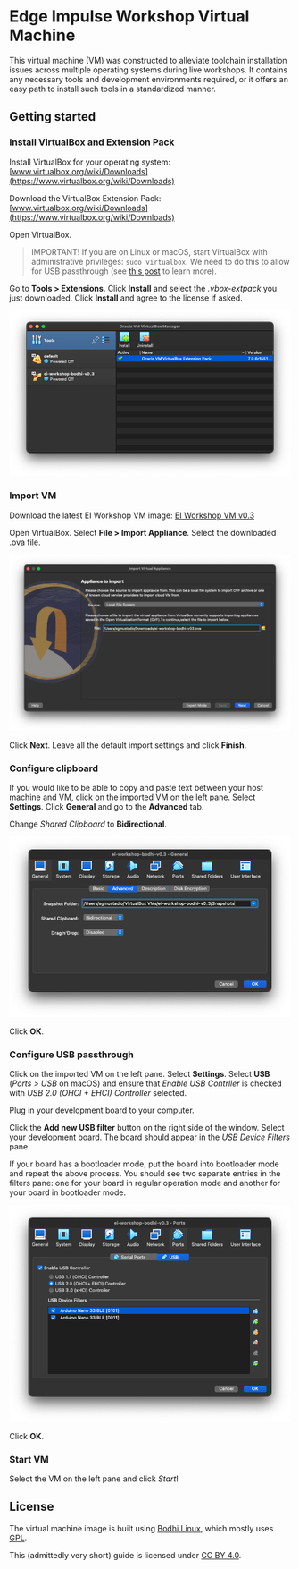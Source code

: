 # Edge Impulse Workshop Virtual Machine

This virtual machine (VM) was constructed to alleviate toolchain installation issues across multiple operating systems during live workshops. It contains any necessary tools and development environments required, or it offers an easy path to install such tools in a standardized manner.

## Getting started

### Install VirtualBox and Extension Pack

Install VirtualBox for your operating system: [www.virtualbox.org/wiki/Downloads](https://www.virtualbox.org/wiki/Downloads)

Download the VirtualBox Extension Pack: [www.virtualbox.org/wiki/Downloads](https://www.virtualbox.org/wiki/Downloads)

Open VirtualBox. 

> IMPORTANT! If you are on Linux or macOS, start VirtualBox with administrative privileges: `sudo virtualbox`. We need to do this to allow for USB passthrough (see [this post](https://forums.virtualbox.org/viewtopic.php?f=8&t=107333#p527198) to learn more).

Go to **Tools > Extensions**. Click **Install** and select the *.vbox-extpack* you just downloaded. Click **Install**  and agree to the license if asked.

![VirtualBox install extension pack](images/screen-enable-extension-pack.png)

### Import VM

Download the latest EI Workshop VM image: [EI Workshop VM v0.3](https://drive.google.com/file/d/1I1rS47PynmMVsL_fgTXP2UgQk_MMDaEc/view?usp=share_link)

Open VirtualBox. Select **File > Import Appliance**. Select the downloaded .ova file.

![VirtualBox import appliance VM](images/screen-import-appliance.png)

Click **Next**. Leave all the default import settings and click **Finish**.

### Configure clipboard

If you would like to be able to copy and paste text between your host machine and VM, click on the imported VM on the left pane. Select **Settings**. Click **General** and go to the **Advanced** tab.

Change *Shared Clipboard* to **Bidirectional**.

![VirtualBox configure clipboard](images/screen-enable-clipboard.png)

Click **OK**.

### Configure USB passthrough

Click on the imported VM on the left pane. Select **Settings**. Select **USB** (*Ports > USB* on macOS) and ensure that *Enable USB Contrller* is checked with *USB 2.0 (OHCI + EHCI) Controller* selected.

Plug in your development board to your computer.

Click the **Add new USB filter** button on the right side of the window. Select your development board. The board should appear in the *USB Device Filters* pane.

If your board has a bootloader mode, put the board into bootloader mode and repeat the above process. You should see two separate entries in the filters pane: one for your board in regular operation mode and another for your board in bootloader mode.

![VirtualBox configure USB](images/screen-enable-usb.png)

Click **OK**.

### Start VM

Select the VM on the left pane and click *Start*!

## License

The virtual machine image is built using [Bodhi Linux](https://www.bodhilinux.com/), which mostly uses [GPL](https://www.gnu.org/licenses/gpl-3.0.en.html).

This (admittedly very short) guide is licensed under [CC BY 4.0](https://creativecommons.org/licenses/by/4.0/).